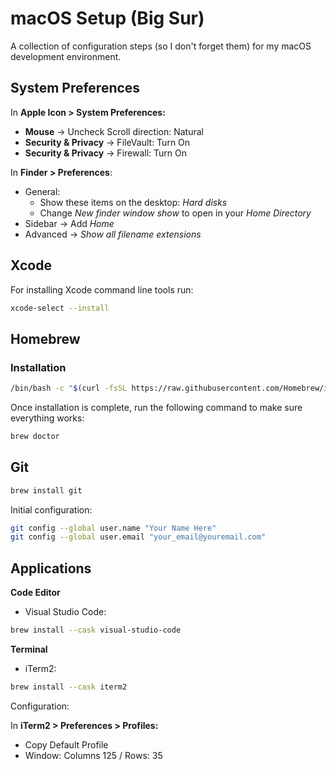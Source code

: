 # macOS Setup (Big Sur)

A collection of configuration steps (so I don't forget them) for my macOS development environment.

## System Preferences

In **Apple Icon > System Preferences:**

- **Mouse** -> Uncheck Scroll direction: Natural
- **Security & Privacy** -> FileVault: Turn On
- **Security & Privacy** -> Firewall: Turn On

In **Finder > Preferences**:

- General:
  - Show these items on the desktop: *Hard disks*
  - Change *New finder window show* to open in your *Home Directory*
- Sidebar -> Add *Home*
- Advanced -> *Show all filename extensions*

## Xcode

For installing Xcode command line tools run:

```bash
xcode-select --install
```

## Homebrew

### Installation

```bash
/bin/bash -c "$(curl -fsSL https://raw.githubusercontent.com/Homebrew/install/HEAD/install.sh)"
```

Once installation is complete, run the following command to make sure everything works:

```bash
brew doctor
```

## Git

```bash
brew install git
```

Initial configuration:

```bash
git config --global user.name "Your Name Here"
git config --global user.email "your_email@youremail.com"
```

## Applications

**Code Editor**

- Visual Studio Code:

```bash
brew install --cask visual-studio-code
```

**Terminal**

- iTerm2:

```bash
brew install --cask iterm2
```

Configuration:

In **iTerm2 > Preferences > Profiles:**

- Copy Default Profile
- Window: Columns 125 / Rows: 35

